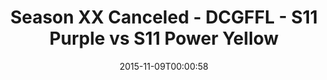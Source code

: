 ---
title: Season XX Canceled - DCGFFL - S11 Purple vs S11 Power Yellow
teams-score:
- team: _teams/s11-purple.md
  score: 0
- team: _teams/s11-power-yellow.md
  score: 0
mvp: ''
game-ball: ''
sportsperson: ''
season: 11
week: 0
date: '2015-11-09T00:00:58'
pageid: season-11-playoffs-november-8-2015-932-vs-935
---